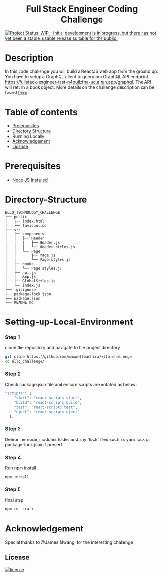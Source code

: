 <h1 align="center"><b>Full Stack Engineer Coding Challenge
</b></h1>

[![Project Status: WIP – Initial development is in progress, but there has not yet been a stable, usable release suitable for the public.](https://www.repostatus.org/badges/latest/wip.svg)](https://github.com/maxwellwachira/FastAPI-Mail.git)

# Description

In this code challenge you will build a ReactJS web app from the ground up. You have to setup a GraphQL client to query our GraphQL API endpoint https://fullstack-engineer-test-n4ouilzfna-uc.a.run.app/graphql. The API will return a book object. 
More details on the challenge description can be found [here](https://github.com/ElloTechnology/full-stack-test#readme)


# Table of contents
* [Prerequisites](#Prerequisites)
* [Directory Structure](#Directory-Structure)
* [Running Locally](#Setting-up-Local-Environment)
* [Acknowledgement](#Acknowledgement)
* [License](#License)


# Prerequisites
- [Node JS Installed ](https://nodejs.org/en/download/)



# Directory-Structure
    ELLO_TECHNOLOGY_CHALLENGE
    ├── public			             
    |   ├── index.html  
    |	└── favicon.ico  
    ├── src
    |   ├── components
    |   |   ├── Header 
    |   |   |   ├── Header.js
    |   |   |   └── Header.styles.js
    |   |   └── Page
    |   |       ├── Page.js
    |   |       └── Page.styles.js
    |	├── hooks
    |   |   └── Page.styles.js 
    |   ├── api.js
    |   ├── App.js
    |   ├── GlobalStyles.js
    |   └── index.js
	├── .gitignore   
	├── package-lock.json               
    ├── package.json		 
	└── README.md

# Setting-up-Local-Environment
### Step 1
clone the repository and navigate to the project directory
```bash
git clone https://github.com/maxwellwachira/ello-challenge
cd ello_challenge/
```
### Step 2
Check package.json file and ensure scripts are notated as below:
```bash
"scripts": {
    "start": "react-scripts start",
    "build": "react-scripts build",
    "test": "react-scripts test",
    "eject": "react-scripts eject"
  },
```
### Step 3
Delete the node_modules folder and any 'lock' files such as yarn.lock or package-lock.json if present.

### Step 4
Run npm install
```bash
npm install
```
### Step 5
final step
```bash
npm run start
```

# Acknowledgement
Special thanks to @James Mwangi for the interesting challenge


## <b>License</b>
[![license](https://img.shields.io/github/license/mashape/apistatus.svg?style=for-the-badge)](LICENSE)